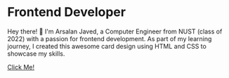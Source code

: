 # Frontend Developer

Hey there! 👋 I'm Arsalan Javed, a Computer Engineer from NUST (class of 2022) with a passion for frontend development. As part of my learning journey, I created this awesome card design using HTML and CSS to showcase my skills.

[Click Me!](https://arsalan40.github.io/arsalan-javed/)
